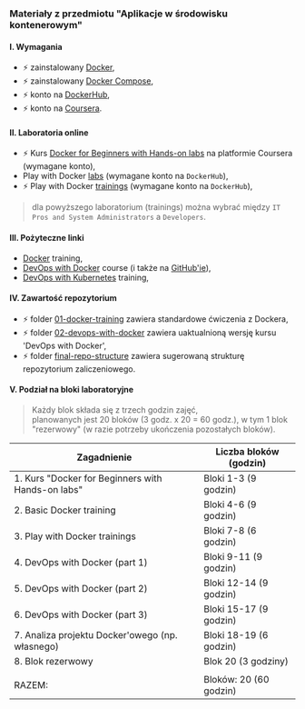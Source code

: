 ### Materiały z przedmiotu "Aplikacje w środowisku kontenerowym"

#### I. Wymagania
  - :zap: zainstalowany [Docker](https://docs.docker.com/get-started/get-docker/),
  - :zap: zainstalowany [Docker Compose](https://docs.docker.com/compose/),
  - :zap: konto na [DockerHub](https://hub.docker.com/),  
  - :zap: konto na [Coursera](https://www.coursera.org/).  

#### II. Laboratoria online
  - :zap: Kurs [Docker for Beginners with Hands-on labs](https://www.coursera.org/learn/docker-for-the-absolute-beginner) na platformie Coursera (wymagane konto),    
  - Play with Docker [labs](https://labs.play-with-docker.com/) (wymagane konto na `DockerHub`),    
  - :zap: Play with Docker [trainings](https://training.play-with-docker.com/) (wymagane konto na `DockerHub`),    
  > dla powyższego laboratorium (trainings) można wybrać między `IT Pros and System Administrators` a `Developers`.

#### III. Pożyteczne linki
  - [Docker](https://github.com/delner/docker-training/blob/master/README.md) training,  
  - [DevOps with Docker](https://devopswithdocker.com/) course (i także na [GitHub'ie](https://github.com/docker-hy/docker-hy.github.io)),  
  - [DevOps with Kubernetes](https://devopswithkubernetes.com/) training,  


#### IV. Zawartość repozytorium
  - :zap: folder [01-docker-training](01-basic-docker-training/README.md) zawiera standardowe ćwiczenia z Dockera,  
  - :zap: folder [02-devops-with-docker](02-devops-with-docker) zawiera uaktualnioną wersję kursu 'DevOps with Docker',  
  - :zap: folder [final-repo-structure](final-repo-structure) zawiera sugerowaną strukturę repozytorium zaliczeniowego.  

#### V. Podział na bloki laboratoryjne
> Każdy blok składa się z trzech godzin zajęć,  
> planowanych jest 20 bloków (3 godz. x 20 = 60 godz.), w tym 1 blok "rezerwowy" (w razie potrzeby ukończenia pozostałych bloków).    


| Zagadnienie                                       | Liczba bloków (godzin) |
|---------------------------------------------------|------------------------|
| 1. Kurs "Docker for Beginners with Hands-on labs" | Bloki 1-3 (9 godzin)   |
| 2. Basic Docker training                          | Bloki 4-6 (9 godzin)   |
| 3. Play with Docker trainings                     | Bloki 7-8 (6 godzin)   |
| 4. DevOps with Docker (part 1)                    | Bloki 9-11 (9 godzin)  |
| 5. DevOps with Docker (part 2)                    | Bloki 12-14 (9 godzin) |
| 6. DevOps with Docker (part 3)                    | Bloki 15-17 (9 godzin) |
| 7. Analiza projektu Docker'owego (np. własnego)   | Bloki 18-19 (6 godzin) |
| 8. Blok rezerwowy                                 | Blok 20 (3 godziny)    |
|                                                   |                        |
| RAZEM:                                            | Bloków: 20 (60 godzin) |
